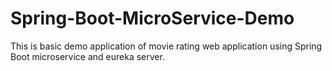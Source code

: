 # Spring-Boot-MicroService-Demo
This is basic demo application of movie rating web application using Spring Boot microservice and eureka server.
